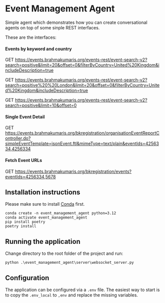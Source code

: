 # Event Management Agent

Simple agent which demonstrates how you can create conversational agents on top of some sinple REST interfaces.

These are the interfaces:

#### Events by keyword and country
GET https://events.brahmakumaris.org/events-rest/event-search-v2?search=positive&limit=20&offset=0&filterByCountry=United%20Kingdom&includeDescription=true

GET https://events.brahmakumaris.org/events-rest/event-search-v2?search=positive%20%20London&limit=20&offset=0&filterByCountry=United%20Kingdom&includeDescription=true

GET https://events.brahmakumaris.org/events-rest/event-search-v2?search=positive&limit=10&offset=0

#### Single Event Detail
GET https://events.brahmakumaris.org/bkregistration/organisationEventReportController.do?simpleEventTemplate=jsonEvent.ftl&mimeType=text/plain&eventIds=4256334,4256334

#### Fetch Event URLs
GET https://events.brahmakumaris.org/bkregistration/events?eventIds=4256334,5678

## Installation instructions

Please make sure to install [Conda](https://conda.io/projects/conda/en/latest/user-guide/install/index.html) first.

```
conda create -n event_management_agent python=3.12
conda activate event_management_agent
pip install poetry
poetry install
```

## Running the application

Change directory to the root folder of the project and run:

```
python .\event_management_agent\server\websocket_server.py
```

## Configuration

The application can be configured via a `.env` file. The easiest way to start is to copy the `.env_local` to `,env` and replace the missing variables.